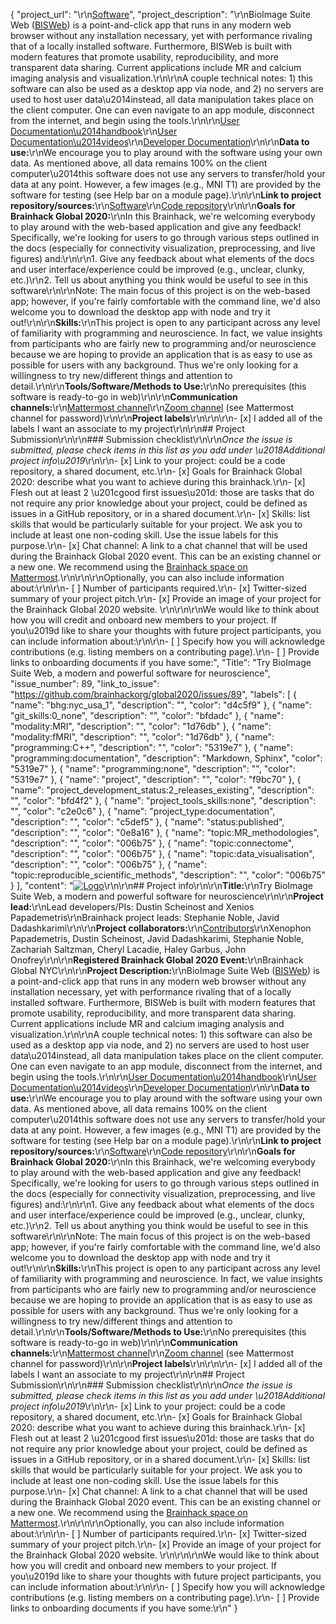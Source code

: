 {
  "project_url": "\r\n[Software](https://bioimagesuiteweb.github.io/webapp/)",
  "project_description": "\r\nBioImage Suite Web ([BISWeb](https://bioimagesuiteweb.github.io/webapp/)) is a point-and-click app that runs in any modern web browser without any installation necessary, yet with performance rivaling that of a locally installed software. Furthermore, BISWeb is built with modern features that promote usability, reproducibility, and more transparent data sharing. Current applications include MR and calcium imaging analysis and visualization.\r\n\r\nA couple technical notes: 1) this software can also be used as a desktop app via node, and 2) no servers are used to host user data\u2014instead, all data manipulation takes place on the client computer. One can even navigate to an app module, disconnect from the internet, and begin using the tools.\r\n\r\n[User Documentation\u2014handbook](https://bioimagesuiteweb.github.io/bisweb-manual/)\r\n[User Documentation\u2014videos](https://www.youtube.com/channel/UCizfR_ryJ0E-2uZspjwYtwg)\r\n[Developer Documentation](https://github.com/bioimagesuiteweb/bisweb/blob/master/docs/README.md)\r\n\r\n**Data to use:**\r\nWe encourage you to play around with the software using your own data. As mentioned above, all data remains 100% on the client computer\u2014this software does not use any servers to transfer/hold your data at any point. However, a few images (e.g., MNI T1) are provided by the software for testing (see Help bar on a module page).\r\n\r\n**Link to project repository/sources:**\r\n[Software](https://bioimagesuiteweb.github.io/webapp/)\r\n[Code repository](https://github.com/bioimagesuiteweb/bisweb)\r\n\r\n**Goals for Brainhack Global 2020:**\r\nIn this Brainhack, we're welcoming everybody to play around with the web-based application and give any feedback! Specifically, we're looking for users to go through various steps outlined in the docs (especially for connectivity visualization, preprocessing, and live figures) and:\r\n\r\n1. Give any feedback about what elements of the docs and user interface/experience could be improved (e.g., unclear, clunky, etc.)\r\n2. Tell us about anything you think would be useful to see in this software\r\n\r\nNote: The main focus of this project is on the web-based app; however, if you're fairly comfortable with the command line, we'd also welcome you to download the desktop app with node and try it out!\r\n\r\n**Skills:**\r\nThis project is open to any participant across any level of familiarity with programming and neuroscience. In fact, we value insights from participants who are fairly new to programming and/or neuroscience because we are hoping to provide an application that is as easy to use as possible for users with any background. Thus we're only looking for a willingness to try new/different things and attention to detail.\r\n\r\n**Tools/Software/Methods to Use:**\r\nNo prerequisites (this software is ready-to-go in web)\r\n\r\n**Communication channels:**\r\n[Mattermost channel](https://mattermost.brainhack.org/brainhack/channels/bisweb-discussion)\r\n[Zoom channel](https://zoom.us/j/92513019582) (see Mattermost channel for password)\r\n\r\n**Project labels**\r\n<!-- Please prepend a hashtag (#) to all of the labels that fit your project, then tick the box below to state you did so (either by adding an 'x' between square brackets or by ticking it after submission). Please make sure that you stick by the labels listed for each topic below, rather than adding any new one, for further actions to work properly on the issue labels.\r\n\r\nNow the real list (please indicate all of the labels you'd like to add to your project):\r\n\r\n- Type of project:\r\ncoding_methods, data_management, #documentation, method_development,\r\npipeline_development, tutorial_recording, visualization\r\n\r\n- Project development status:\r\n0_concept_no_content, 1_basic structure, #2_releases_existing\r\n\r\n- Topic of the projet:\r\nBayesian_approaches, causality, #connectome, #data_visualisation, deep_learning,\r\ndiffusion, diversity_inclusivity_equality, EEG_EventRelatedResponseModelling,\r\nEEG_source_modelling, Granger_causality, hypothesis_testing, ICA, information_theory,\r\nmachine_learning, #MR_methodologies, neural_decoding, neural_encoding, neural_networks,\r\nPCA, physiology, reinforcement_learning, #reproducible_scientific_methods, single_neuron_models,\r\nstatistical_modelling, systems_neuroscience, tractography\r\n\r\n- Tools used in the project:\r\nAFNI, ANTs, BIDS, Brainstorm, CPAC, Datalad, DIPY, FieldTrip, fMRIPrep, Freesurfer,\r\nFSL, Jupyter, MNE, MRtrix, Nipype, NWB, SPM\r\n\r\n- Tools skill level required to enter the project (more than one possible):\r\ncomfortable, expert, familiar, #no_skills_required\r\n\r\n- Programming language used in the project:\r\n#no_programming_involved, #C++, containerization, #documentation, Java, Julia, Matlab,\r\nPython, R, shell_scripting, Unix_command_line, Web, workflows\r\n\r\n- Modalities involved in the project (if any):\r\nbehavioral, DWI, ECG, ECOG, EEG, eye_tracking, #fMRI, fNIRS, MEG, #MRI, PET, TDCS, TMS\r\n\r\n- Git skills reuired to enter the project (more than one possible):\r\n#0_no_git_skills, 1_commit_push, 2_branches_PRs, 3_continuous_integration\r\n-->\r\n\r\n- [x] I added all of the labels I want an associate to my project\r\n\r\n## Project Submission\r\n\r\n### Submission checklist\r\n\r\n*Once the issue is submitted, please check items in this list as you add under \u2018Additional project info\u2019*\r\n\r\n- [x] Link to your project: could be a code repository, a shared document, etc.\r\n- [x] Goals for Brainhack Global 2020: describe what you want to achieve during this brainhack.\r\n- [x] Flesh out at least 2 \u201cgood first issues\u201d: those are tasks that do not require any prior knowledge about your project, could be defined as issues in a GitHub repository, or in a shared document.\r\n- [x] Skills: list skills that would be particularly suitable for your project. We ask you to include at least one non-coding skill. Use the issue labels for this purpose.\r\n- [x] Chat channel: A link to a chat channel that will be used during the Brainhack Global 2020 event. This can be an existing channel or a new one. We recommend using the [Brainhack space on Mattermost](https://mattermost.brainhack.org/).\r\n<!-- [ ] Video channel: A link to a video channel that will be used during the Brainhack Global 2020 Brainhack. This can be an existing channel or a new one. For instance a [Jitsi meet room](https://meet.jit.si/). **Please, do not make the video channel public in here**: post a message in your chat channel and pin it so that it remains private, you do not get undesired content, and contributors can still have access to it..-->\r\n\r\nOptionally, you can also include information about:\r\n\r\n- [ ] Number of participants required.\r\n- [x] Twitter-sized summary of your project pitch.\r\n- [x] Provide an image of your project for the Brainhack Global 2020 website. \r\n<!-- You can put an image anywhere in this issue and it will be used to build your project page on the website. -->\r\n\r\nWe would like to think about how you will credit and onboard new members to your project. If you\u2019d like to share your thoughts with future project participants, you can include information about:\r\n\r\n- [ ] Specify how you will acknowledge contributions (e.g. listing members on a contributing page).\r\n- [ ] Provide links to onboarding documents if you have some:",
  "Title": "Try BioImage Suite Web, a modern and powerful software for neuroscience",
  "issue_number": 89,
  "link_to_issue": "https://github.com/brainhackorg/global2020/issues/89",
  "labels": [
    {
      "name": "bhg:nyc_usa_1",
      "description": "",
      "color": "d4c5f9"
    },
    {
      "name": "git_skills:0_none",
      "description": "",
      "color": "bfdadc"
    },
    {
      "name": "modality:MRI",
      "description": "",
      "color": "1d76db"
    },
    {
      "name": "modality:fMRI",
      "description": "",
      "color": "1d76db"
    },
    {
      "name": "programming:C++",
      "description": "",
      "color": "5319e7"
    },
    {
      "name": "programming:documentation",
      "description": "Markdown, Sphinx",
      "color": "5319e7"
    },
    {
      "name": "programming:none",
      "description": "",
      "color": "5319e7"
    },
    {
      "name": "project",
      "description": "",
      "color": "f9bc70"
    },
    {
      "name": "project_development_status:2_releases_existing",
      "description": "",
      "color": "bfd4f2"
    },
    {
      "name": "project_tools_skills:none",
      "description": "",
      "color": "c2e0c6"
    },
    {
      "name": "project_type:documentation",
      "description": "",
      "color": "c5def5"
    },
    {
      "name": "status:published",
      "description": "",
      "color": "0e8a16"
    },
    {
      "name": "topic:MR_methodologies",
      "description": "",
      "color": "006b75"
    },
    {
      "name": "topic:connectome",
      "description": "",
      "color": "006b75"
    },
    {
      "name": "topic:data_visualisation",
      "description": "",
      "color": "006b75"
    },
    {
      "name": "topic:reproducible_scientific_methods",
      "description": "",
      "color": "006b75"
    }
  ],
  "content": "[![Logo](https://raw.githubusercontent.com/bioimagesuiteweb/bisweb/master/web/images/bisweb_newlogo_white_small.png)](https://bioimagesuiteweb.github.io/webapp/)\r\n\r\n## Project info\r\n\r\n**Title:**\r\nTry BioImage Suite Web, a modern and powerful software for neuroscience\r\n\r\n**Project lead:**\r\nLead developers/PIs: Dustin Scheinost and Xenios Papademetris\r\nBrainhack project leads: Stephanie Noble, Javid Dadashkarimi\r\n\r\n**Project collaborators:**\r\n[Contributors](https://github.com/bioimagesuiteweb/bisweb/graphs/contributors)\r\nXenophon Papademetris, Dustin Scheinost, Javid Dadashkarimi, Stephanie Noble, Zachariah Saltzman, Cheryl Lacadie, Haley Garbus, John Onofrey\r\n\r\n**Registered Brainhack Global 2020 Event:**\r\nBrainhack Global NYC\r\n\r\n**Project Description:**\r\nBioImage Suite Web ([BISWeb](https://bioimagesuiteweb.github.io/webapp/)) is a point-and-click app that runs in any modern web browser without any installation necessary, yet with performance rivaling that of a locally installed software. Furthermore, BISWeb is built with modern features that promote usability, reproducibility, and more transparent data sharing. Current applications include MR and calcium imaging analysis and visualization.\r\n\r\nA couple technical notes: 1) this software can also be used as a desktop app via node, and 2) no servers are used to host user data\u2014instead, all data manipulation takes place on the client computer. One can even navigate to an app module, disconnect from the internet, and begin using the tools.\r\n\r\n[User Documentation\u2014handbook](https://bioimagesuiteweb.github.io/bisweb-manual/)\r\n[User Documentation\u2014videos](https://www.youtube.com/channel/UCizfR_ryJ0E-2uZspjwYtwg)\r\n[Developer Documentation](https://github.com/bioimagesuiteweb/bisweb/blob/master/docs/README.md)\r\n\r\n**Data to use:**\r\nWe encourage you to play around with the software using your own data. As mentioned above, all data remains 100% on the client computer\u2014this software does not use any servers to transfer/hold your data at any point. However, a few images (e.g., MNI T1) are provided by the software for testing (see Help bar on a module page).\r\n\r\n**Link to project repository/sources:**\r\n[Software](https://bioimagesuiteweb.github.io/webapp/)\r\n[Code repository](https://github.com/bioimagesuiteweb/bisweb)\r\n\r\n**Goals for Brainhack Global 2020:**\r\nIn this Brainhack, we're welcoming everybody to play around with the web-based application and give any feedback! Specifically, we're looking for users to go through various steps outlined in the docs (especially for connectivity visualization, preprocessing, and live figures) and:\r\n\r\n1. Give any feedback about what elements of the docs and user interface/experience could be improved (e.g., unclear, clunky, etc.)\r\n2. Tell us about anything you think would be useful to see in this software\r\n\r\nNote: The main focus of this project is on the web-based app; however, if you're fairly comfortable with the command line, we'd also welcome you to download the desktop app with node and try it out!\r\n\r\n**Skills:**\r\nThis project is open to any participant across any level of familiarity with programming and neuroscience. In fact, we value insights from participants who are fairly new to programming and/or neuroscience because we are hoping to provide an application that is as easy to use as possible for users with any background. Thus we're only looking for a willingness to try new/different things and attention to detail.\r\n\r\n**Tools/Software/Methods to Use:**\r\nNo prerequisites (this software is ready-to-go in web)\r\n\r\n**Communication channels:**\r\n[Mattermost channel](https://mattermost.brainhack.org/brainhack/channels/bisweb-discussion)\r\n[Zoom channel](https://zoom.us/j/92513019582) (see Mattermost channel for password)\r\n\r\n**Project labels**\r\n<!-- Please prepend a hashtag (#) to all of the labels that fit your project, then tick the box below to state you did so (either by adding an 'x' between square brackets or by ticking it after submission). Please make sure that you stick by the labels listed for each topic below, rather than adding any new one, for further actions to work properly on the issue labels.\r\n\r\nNow the real list (please indicate all of the labels you'd like to add to your project):\r\n\r\n- Type of project:\r\ncoding_methods, data_management, #documentation, method_development,\r\npipeline_development, tutorial_recording, visualization\r\n\r\n- Project development status:\r\n0_concept_no_content, 1_basic structure, #2_releases_existing\r\n\r\n- Topic of the projet:\r\nBayesian_approaches, causality, #connectome, #data_visualisation, deep_learning,\r\ndiffusion, diversity_inclusivity_equality, EEG_EventRelatedResponseModelling,\r\nEEG_source_modelling, Granger_causality, hypothesis_testing, ICA, information_theory,\r\nmachine_learning, #MR_methodologies, neural_decoding, neural_encoding, neural_networks,\r\nPCA, physiology, reinforcement_learning, #reproducible_scientific_methods, single_neuron_models,\r\nstatistical_modelling, systems_neuroscience, tractography\r\n\r\n- Tools used in the project:\r\nAFNI, ANTs, BIDS, Brainstorm, CPAC, Datalad, DIPY, FieldTrip, fMRIPrep, Freesurfer,\r\nFSL, Jupyter, MNE, MRtrix, Nipype, NWB, SPM\r\n\r\n- Tools skill level required to enter the project (more than one possible):\r\ncomfortable, expert, familiar, #no_skills_required\r\n\r\n- Programming language used in the project:\r\n#no_programming_involved, #C++, containerization, #documentation, Java, Julia, Matlab,\r\nPython, R, shell_scripting, Unix_command_line, Web, workflows\r\n\r\n- Modalities involved in the project (if any):\r\nbehavioral, DWI, ECG, ECOG, EEG, eye_tracking, #fMRI, fNIRS, MEG, #MRI, PET, TDCS, TMS\r\n\r\n- Git skills reuired to enter the project (more than one possible):\r\n#0_no_git_skills, 1_commit_push, 2_branches_PRs, 3_continuous_integration\r\n-->\r\n\r\n- [x] I added all of the labels I want an associate to my project\r\n\r\n## Project Submission\r\n\r\n### Submission checklist\r\n\r\n*Once the issue is submitted, please check items in this list as you add under \u2018Additional project info\u2019*\r\n\r\n- [x] Link to your project: could be a code repository, a shared document, etc.\r\n- [x] Goals for Brainhack Global 2020: describe what you want to achieve during this brainhack.\r\n- [x] Flesh out at least 2 \u201cgood first issues\u201d: those are tasks that do not require any prior knowledge about your project, could be defined as issues in a GitHub repository, or in a shared document.\r\n- [x] Skills: list skills that would be particularly suitable for your project. We ask you to include at least one non-coding skill. Use the issue labels for this purpose.\r\n- [x] Chat channel: A link to a chat channel that will be used during the Brainhack Global 2020 event. This can be an existing channel or a new one. We recommend using the [Brainhack space on Mattermost](https://mattermost.brainhack.org/).\r\n<!-- [ ] Video channel: A link to a video channel that will be used during the Brainhack Global 2020 Brainhack. This can be an existing channel or a new one. For instance a [Jitsi meet room](https://meet.jit.si/). **Please, do not make the video channel public in here**: post a message in your chat channel and pin it so that it remains private, you do not get undesired content, and contributors can still have access to it..-->\r\n\r\nOptionally, you can also include information about:\r\n\r\n- [ ] Number of participants required.\r\n- [x] Twitter-sized summary of your project pitch.\r\n- [x] Provide an image of your project for the Brainhack Global 2020 website. \r\n<!-- You can put an image anywhere in this issue and it will be used to build your project page on the website. -->\r\n\r\nWe would like to think about how you will credit and onboard new members to your project. If you\u2019d like to share your thoughts with future project participants, you can include information about:\r\n\r\n- [ ] Specify how you will acknowledge contributions (e.g. listing members on a contributing page).\r\n- [ ] Provide links to onboarding documents if you have some:\r\n"
}
